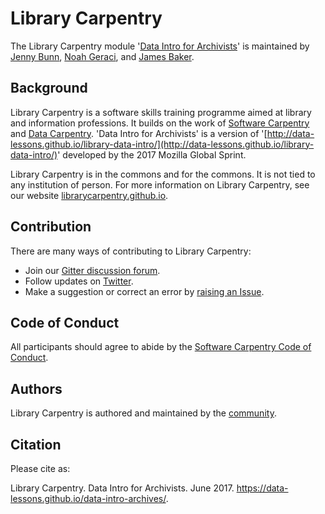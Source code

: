 # Library Carpentry

The Library Carpentry module '[Data Intro for Archivists](https://data-lessons.github.io/data-intro-archives/)' is maintained by [Jenny Bunn](https://github.com/JennyBunn), [Noah Geraci](https://github.com/ngeraci), and [James Baker](https://github.com/drjwbaker).

## Background

Library Carpentry is a software skills training programme aimed at library and information professions. It builds on the work of [Software Carpentry](http://software-carpentry.org/) and [Data Carpentry](http://www.datacarpentry.org/). 'Data Intro for Archivists' is a version of '[http://data-lessons.github.io/library-data-intro/](http://data-lessons.github.io/library-data-intro/)' developed by the 2017 Mozilla Global Sprint.

Library Carpentry is in the commons and for the commons. It is not tied to any institution of person. For more information on Library Carpentry, see our website [librarycarpentry.github.io](http://librarycarpentry.github.io/).

## Contribution

There are many ways of contributing to Library Carpentry:

- Join our [Gitter discussion forum](https://gitter.im/LibraryCarpentry/).
- Follow updates on [Twitter](https://twitter.com/LibCarpentry).
- Make a suggestion or correct an error by [raising an Issue](https://github.com/data-lessons/data-intro-archives/issues).

## Code of Conduct

All participants should agree to abide by the [Software Carpentry Code of Conduct](http://software-carpentry.org/conduct/).

## Authors

Library Carpentry is authored and maintained by the [community](https://github.com/data-lessons/data-intro-archives/network/members).

## Citation

Please cite as:

Library Carpentry. Data Intro for Archivists. June 2017. https://data-lessons.github.io/data-intro-archives/.
